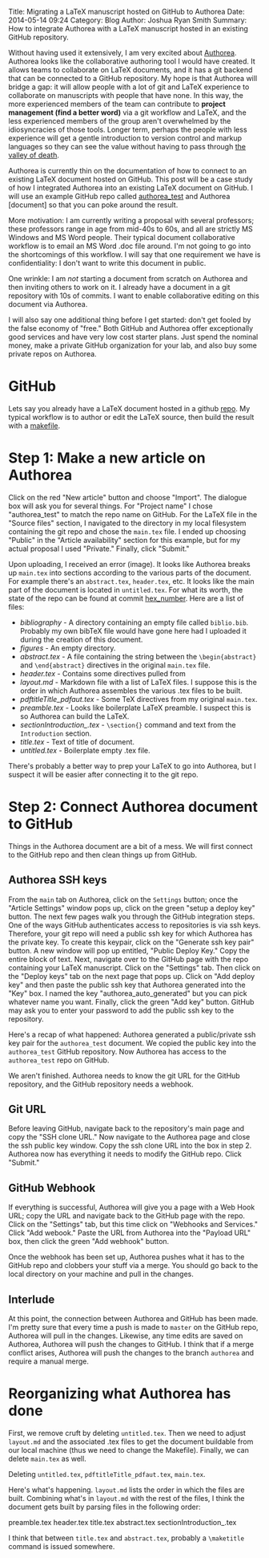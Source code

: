 Title: Migrating a LaTeX manuscript hosted on GitHub to Authorea
Date: 2014-05-14 09:24
Category: Blog
Author: Joshua Ryan Smith
Summary: How to integrate Authorea with a LaTeX manuscript hosted in an existing GitHub repository.

Without having used it extensively, I am very excited about [Authorea](https://authorea.com/). Authorea looks like the collaborative authoring tool I would have created. It allows teams to collaborate on LaTeX documents, and it has a git backend that can be connected to a GitHub repository. My hope is that Authorea will bridge a gap: it will allow people with a lot of git and LaTeX experience to collaborate on manuscripts with people that have none. In this way, the more experienced members of the team can contribute to **project management (find a better word)** via a git workflow and LaTeX, and the less experienced members of the group aren't overwhelmed by the idiosyncracies of those tools. Longer term, perhaps the people with less experience will get a gentle introduction to version control and markup languages so they can see the value without having to pass through [the valley of death](http://software-carpentry.org/blog/2014/05/playing-the-kazoo.html#glass-law).

Authorea is currently thin on the documentation of how to connect to an existing LaTeX document hosted on GitHub. This post will be a case study of how I integrated Authorea into an existing LaTeX document on GitHub. I will use an example GitHub repo called [authorea_test](https://github.com/jrsmith3/authorea_test) and Authorea [document] so that you can poke around the result.

More motivation: I am currently writing a proposal with several professors; these professors range in age from mid-40s to 60s, and all are strictly MS Windows and MS Word people. Their typical document collaborative workflow is to email an MS Word .doc file around. I'm not going to go into the shortcomings of this workflow. I will say that one requirement we have is confidentiality: I don't want to write this document in public.

One wrinkle: I am *not* starting a document from scratch on Authorea and then inviting others to work on it. I already have a document in a git repository with 10s of commits. I want to enable collaborative editing on this document via Authorea.

I will also say one additional thing before I get started: don't get fooled by the false economy of "free." Both GitHub and Authorea offer exceptionally good services and have very low cost starter plans. Just spend the nominal money, make a private GitHub organization for your lab, and also buy some private repos on Authorea.

GitHub
======
Lets say you already have a LaTeX document hosted in a github [repo](https://github.com/jrsmith3/authorea_test). My typical workflow is to author or edit the LaTeX source, then build the result with a [makefile](https://github.com/jrsmith3/latex_template).

Step 1: Make a new article on Authorea
======================================
Click on the red "New article" button and choose "Import". The dialogue box will ask you for several things. For "Project name" I chose "authorea_test" to match the repo name on GitHub. For the LaTeX file in the "Source files" section, I navigated to the directory in my local filesystem containing the git repo and chose the `main.tex` file. I ended up choosing "Public" in the "Article availability" section for this example, but for my actual proposal I used "Private." Finally, click "Submit."

Upon uploading, I received an error (image). It looks like Authorea breaks up `main.tex` into sections according to the various parts of the document. For example there's an `abstract.tex`, `header.tex`, etc. It looks like the main part of the document is located in `untitled.tex`. For what its worth, the state of the repo can be found at commit [hex_number](). Here are a list of files:

- *bibliography* - A directory containing an empty file called `biblio.bib`. Probably my own bibTeX file would have gone here had I uploaded it during the creation of this document.
- *figures* - An empty directory.
- *abstract.tex* - A file containing the string between the `\begin{abstract}` and `\end{abstract}` directives in the original `main.tex` file.
- *header.tex* - Contains some directives pulled from 
- *layout.md* - Markdown file with a list of LaTeX files. I suppose this is the order in which Authorea assembles the various .tex files to be built.
- *pdftitleTitle_pdfaut.tex* - Some TeX directives from my original `main.tex`.
- *preamble.tex* - Looks like boilerplate LaTeX preamble. I suspect this is so Authorea can build the LaTeX.
- *sectionIntroduction_.tex* - `\section{}` command and text from the `Introduction` section.
- *title.tex* - Text of title of document.
- *untitled.tex* - Boilerplate empty .tex file.

There's probably a better way to prep your LaTeX to go into Authorea, but I suspect it will be easier after connecting it to the git repo.

Step 2: Connect Authorea document to GitHub
===========================================
Things in the Authorea document are a bit of a mess. We will first connect to the GitHub repo and then clean things up from GitHub.

Authorea SSH keys
-----------------
From the `main` tab on Authorea, click on the `Settings` button; once the "Article Settings" window pops up, click on the green "setup a deploy key" button. The next few pages walk you through the GitHub integration steps. One of the ways GitHub authenticates access to repositories is via ssh keys. Therefore, your git repo will need a public ssh key for which Authorea has the private key. To create this keypair, click on the "Generate ssh key pair" button. A new window will pop up entitled, "Public Deploy Key." Copy the entire block of text. Next, navigate over to the GitHub page with the repo containing your LaTeX manuscript. Click on the "Settings" tab. Then click on the "Deploy keys" tab on the next page that pops up. Click on "Add deploy key" and then paste the public ssh key that Authorea generated into the "Key" box. I named the key "authorea_auto_generated" but you can pick whatever name you want. Finally, click the green "Add key" button. GitHub may ask you to enter your password to add the public ssh key to the repository.

Here's a recap of what happened: Authorea generated a public/private ssh key pair for the `authorea_test` document. We copied the public key into the `authorea_test` GitHub repository. Now Authorea has access to the `authorea_test` repo on GitHub.

We aren't finished. Authorea needs to know the git URL for the GitHub repository, and the GitHub repository needs a webhook.

Git URL
-------
Before leaving GitHub, navigate back to the repository's main page and copy the "SSH clone URL." Now navigate to the Authorea page and close the ssh public key window. Copy the ssh clone URL into the box in step 2. Authorea now has everything it needs to modify the GitHub repo. Click "Submit." 

GitHub Webhook
--------------
If everything is successful, Authorea will give you a page with a Web Hook URL; copy the URL and navigate back to the GitHub page with the repo. Click on the "Settings" tab, but this time click on "Webhooks and Services." Click "Add webook." Paste the URL from Authorea into the "Payload URL" box, then click the green "Add webhook" button.

Once the webhook has been set up, Authorea pushes what it has to the GitHub repo and clobbers your stuff via a merge. You should go back to the local directory on your machine and pull in the changes.

Interlude
---------
At this point, the connection between Authorea and GitHub has been made. I'm pretty sure that every time a push is made to `master` on the GitHub repo, Authorea will pull in the changes. Likewise, any time edits are saved on Authorea, Authorea will push the changes to GitHub. I think that if a merge conflict arises, Authorea will push the changes to the branch `authorea` and require a manual merge.

Reorganizing what Authorea has done
===================================
First, we remove cruft by deleting `untitled.tex`. Then we need to adjust `layout.md` and the associated .tex files to get the document buildable from our local machine (thus we need to change the Makefile). Finally, we can delete `main.tex` as well.

Deleting `untitled.tex`, `pdftitleTitle_pdfaut.tex`, `main.tex`.

Here's what's happening. `layout.md` lists the order in which the files are built. Combining what's in `layout.md` with the rest of the files, I think the document gets built by parsing files in the following order:

preamble.tex
header.tex
title.tex
abstract.tex
sectionIntroduction_.tex

I think that between `title.tex` and `abstract.tex`, probably a `\maketitle` command is issued somewhere.
